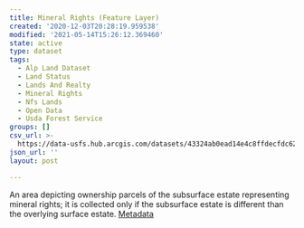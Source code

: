 ```yaml
---
title: Mineral Rights (Feature Layer)
created: '2020-12-03T20:28:19.959538'
modified: '2021-05-14T15:26:12.369460'
state: active
type: dataset
tags:
  - Alp Land Dataset
  - Land Status
  - Lands And Realty
  - Mineral Rights
  - Nfs Lands
  - Open Data
  - Usda Forest Service
groups: []
csv_url: >-
  https://data-usfs.hub.arcgis.com/datasets/43324ab0ead14e4c8ffdecfdc62a22c8_0.csv?outSR=%7B%22latestWkid%22%3A4269%2C%22wkid%22%3A4269%7D
json_url: ''
layout: post

---
```

An area depicting ownership parcels of the subsurface estate representing mineral rights; it is collected only if the subsurface estate is different than the overlying surface estate. <a href='https://data.fs.usda.gov/geodata/edw/edw_resources/meta/S_USA.MINERALRIGHT.xml' target='_blank'>Metadata</a>
